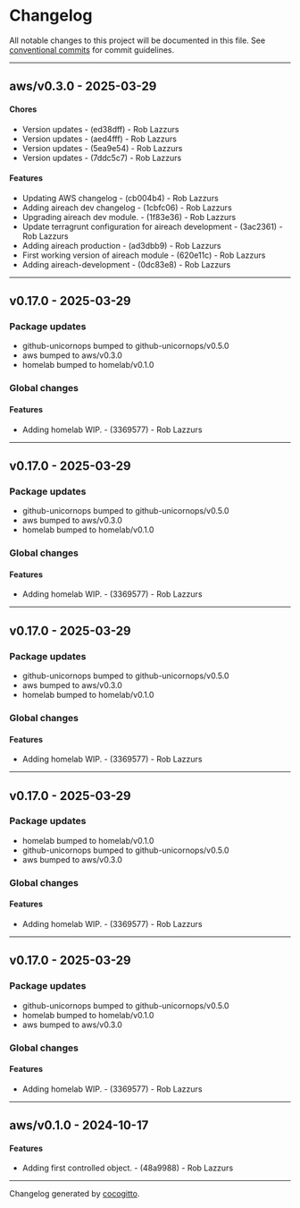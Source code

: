 # Changelog
All notable changes to this project will be documented in this file. See [conventional commits](https://www.conventionalcommits.org/) for commit guidelines.

- - -
## aws/v0.3.0 - 2025-03-29
#### Chores
- Version updates - (ed38dff) - Rob Lazzurs
- Version updates - (aed4fff) - Rob Lazzurs
- Version updates - (5ea9e54) - Rob Lazzurs
- Version updates - (7ddc5c7) - Rob Lazzurs
#### Features
- Updating AWS changelog - (cb004b4) - Rob Lazzurs
- Adding aireach dev changelog - (1cbfc06) - Rob Lazzurs
- Upgrading aireach dev module. - (1f83e36) - Rob Lazzurs
- Update terragrunt configuration for aireach development - (3ac2361) - Rob Lazzurs
- Adding aireach production - (ad3dbb9) - Rob Lazzurs
- First working version of aireach module - (620e11c) - Rob Lazzurs
- Adding aireach-development - (0dc83e8) - Rob Lazzurs

- - -

## v0.17.0 - 2025-03-29
### Package updates
- github-unicornops bumped to github-unicornops/v0.5.0
- aws bumped to aws/v0.3.0
- homelab bumped to homelab/v0.1.0
### Global changes
#### Features
- Adding homelab WIP. - (3369577) - Rob Lazzurs

- - -

## v0.17.0 - 2025-03-29
### Package updates
- github-unicornops bumped to github-unicornops/v0.5.0
- aws bumped to aws/v0.3.0
- homelab bumped to homelab/v0.1.0
### Global changes
#### Features
- Adding homelab WIP. - (3369577) - Rob Lazzurs

- - -

## v0.17.0 - 2025-03-29
### Package updates
- github-unicornops bumped to github-unicornops/v0.5.0
- aws bumped to aws/v0.3.0
- homelab bumped to homelab/v0.1.0
### Global changes
#### Features
- Adding homelab WIP. - (3369577) - Rob Lazzurs

- - -

## v0.17.0 - 2025-03-29
### Package updates
- homelab bumped to homelab/v0.1.0
- github-unicornops bumped to github-unicornops/v0.5.0
- aws bumped to aws/v0.3.0
### Global changes
#### Features
- Adding homelab WIP. - (3369577) - Rob Lazzurs

- - -

## v0.17.0 - 2025-03-29
### Package updates
- github-unicornops bumped to github-unicornops/v0.5.0
- homelab bumped to homelab/v0.1.0
- aws bumped to aws/v0.3.0
### Global changes
#### Features
- Adding homelab WIP. - (3369577) - Rob Lazzurs

- - -

## aws/v0.1.0 - 2024-10-17
#### Features
- Adding first controlled object. - (48a9988) - Rob Lazzurs

- - -

Changelog generated by [cocogitto](https://github.com/cocogitto/cocogitto).

